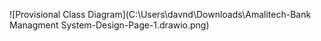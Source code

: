 ![Provisional Class Diagram](C:\Users\davnd\Downloads\Amalitech-Bank Managment System-Design-Page-1.drawio.png)